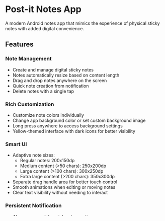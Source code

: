 # Post-it Notes App

A modern Android notes app that mimics the experience of physical sticky notes with added digital convenience.

## Features

### Note Management
- Create and manage digital sticky notes
- Notes automatically resize based on content length
- Drag and drop notes anywhere on the screen
- Quick note creation from notification
- Delete notes with a single tap

### Rich Customization
- Customize note colors individually
- Change app background color or set custom background image
- Long press anywhere to access background settings
- Yellow-themed interface with dark icons for better visibility

### Smart UI
- Adaptive note sizes:
  - Regular notes: 200x150dp
  - Medium content (>50 chars): 250x200dp
  - Large content (>100 chars): 300x250dp
  - Extra large content (>200 chars): 350x300dp
- Separate drag handle area for better touch control
- Smooth animations when editing or moving notes
- Clear text visibility without needing to interact

### Persistent Notification
- Always-accessible quick note creation
- Shows current number of notes in app
- "Post-it" branding in notification
- Quick access to app via notification

## Technical Details

### Built With
- Kotlin
- Jetpack Compose for modern UI
- Material Design 3
- ViewModel architecture
- Room Database for persistence
- Kotlin Coroutines for async operations

### Requirements
- Android 6.0 (API level 23) or higher
- Notification permission for quick note creation

## Installation
1. Clone the repository
2. Open in Android Studio
3. Build and run on your device or emulator

## Usage
1. Launch app - a persistent notification will appear for quick access
2. Tap floating action button or use notification to create new notes
3. Drag notes by their header to reposition
4. Tap note to edit content
5. Use color picker to customize note colors
6. Long press background to change app background
7. Notes persist between app launches

## Permissions
- Notification permission: Required for quick note creation feature
- Storage permission: Optional, needed only for custom background images

## Contributing
Feel free to submit issues, fork the repository, and create pull requests for any improvements.

## License
This project is licensed under the MIT License - see the LICENSE file for details.

## Contact
Project Link: [https://github.com/macfreaker/Notes](https://github.com/macfreaker/Notes)

## Acknowledgments
* [Android Developer Documentation](https://developer.android.com/)
* [Material Design](https://material.io/)
